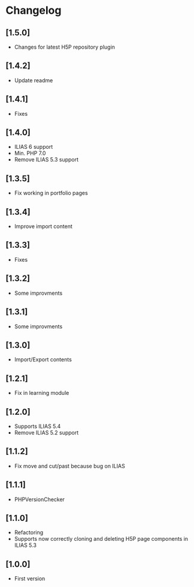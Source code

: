 # Changelog

## [1.5.0]
- Changes for latest H5P repository plugin

## [1.4.2]
- Update readme

## [1.4.1]
- Fixes

## [1.4.0]
- ILIAS 6 support
- Min. PHP 7.0
- Remove ILIAS 5.3 support

## [1.3.5]
- Fix working in portfolio pages

## [1.3.4]
- Improve import content

## [1.3.3]
- Fixes

## [1.3.2]
- Some improvments

## [1.3.1]
- Some improvments

## [1.3.0]
- Import/Export contents

## [1.2.1]
- Fix in learning module

## [1.2.0]
- Supports ILIAS 5.4
- Remove ILIAS 5.2 support

## [1.1.2]
- Fix move and cut/past because bug on ILIAS

## [1.1.1]
- PHPVersionChecker

## [1.1.0]
- Refactoring
- Supports now correctly cloning and deleting H5P page components in ILIAS 5.3

## [1.0.0]
- First version
